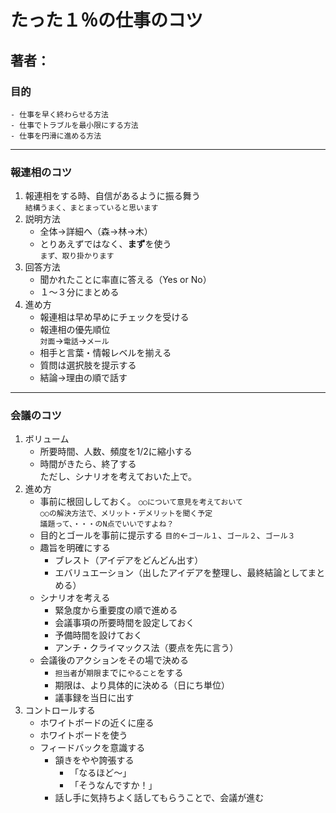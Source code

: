 # たった１％の仕事のコツ
## 著者：
### 目的  
    - 仕事を早く終わらせる方法
    - 仕事でトラブルを最小限にする方法
    - 仕事を円滑に進める方法
---
### 報連相のコツ
1. 報連相をする時、自信があるように振る舞う  
```結構うまく、まとまっていると思います```
1. 説明方法
    - 全体→詳細へ（森→林→木）  
    - とりあえずではなく、**まず**を使う  
  ```まず、取り掛かります```
1. 回答方法  
    - 聞かれたことに率直に答える（Yes or No）  
    - １～３分にまとめる  
1. 進め方  
    - 報連相は早め早めにチェックを受ける  
    - 報連相の優先順位  
    ```対面```→```電話```→```メール```
    - 相手と言葉・情報レベルを揃える  
    - 質問は選択肢を提示する  
    - 結論→理由の順で話す  
---
### 会議のコツ
1. ボリューム
    - 所要時間、人数、頻度を1/2に縮小する
    - 時間がきたら、終了する  
    ただし、シナリオを考えておいた上で。
1. 進め方
    - 事前に根回ししておく。
    ```○○について意見を考えておいて```  
    ```○○の解決方法で、メリット・デメリットを聞く予定```  
    ```議題って、・・・のN点でいいですよね？```
    - 目的とゴールを事前に提示する
    ```目的```←```ゴール１```、```ゴール２```、```ゴール３```
    - 趣旨を明確にする
        - ブレスト（アイデアをどんどん出す）
        - エバリュエーション（出したアイデアを整理し、最終結論としてまとめる）
    - シナリオを考える
        - 緊急度から重要度の順で進める
        - 会議事項の所要時間を設定しておく
        - 予備時間を設けておく
        - アンチ・クライマックス法（要点を先に言う）
     - 会議後のアクションをその場で決める
        - ```担当者```が```期限```までに```やること```をする
        - 期限は、より具体的に決める（日にち単位）
        - 議事録を当日に出す
1. コントロールする
    - ホワイトボードの近くに座る
    - ホワイトボードを使う
    - フィードバックを意識する
        - 頷きをやや誇張する
            - 「なるほど～」
            - 「そうなんですか！」
        - 話し手に気持ちよく話してもらうことで、会議が進む
